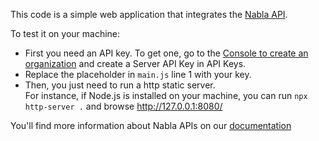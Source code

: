 This code is a simple web application that integrates the [Nabla API](https://www.nabla.com/). 

To test it on your machine:
- First you need an API key. To get one, go to the [Console to create an organization](https://pro.nabla.com/copilot-api-signup) and create a Server API Key in API Keys.
- Replace the placeholder in `main.js` line 1 with your key. 
- Then, you just need to run a http static server.  
  For instance, if Node.js is installed on your machine, you can run `npx http-server .` and browse http://127.0.0.1:8080/

You'll find more information about Nabla APIs on our [documentation](https://docs.nabla.com)
